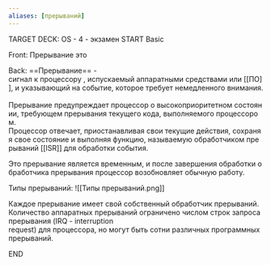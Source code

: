 ```yaml
---
aliases: [прерываний]
---
```


TARGET DECK: OS - 4 - экзамен
START
Basic

Front: Прерывание это

Back: ==Прерывание== - сигнал к процессору , испускаемый аппаратными средствами или [[ПО]], и указывающий на событие, которое требует немедленного внимания. 
Прерывание предупреждает процессор о высокоприоритетном состоянии, требующем прерывания текущего кода, выполняемого процессором. 
Процессор отвечает, приостанавливая свои текущие действия, сохраняя свое состояние и выполняя функцию, называемую обработчиком прерываний [[ISR]] для обработки события. 

Это прерывание является временным, и после завершения обработки обработчика прерывания процессор возобновляет обычную работу. 

Типы прерываний: 
![[Типы прерываний.png]]

Каждое прерывание имеет свой собственный обработчик прерываний. Количество аппаратных прерываний ограничено числом строк запроса прерывания (IRQ - interruption request) для процессора, но могут быть сотни различных программных прерываний.
<!--ID: 1663705565740-->
END

